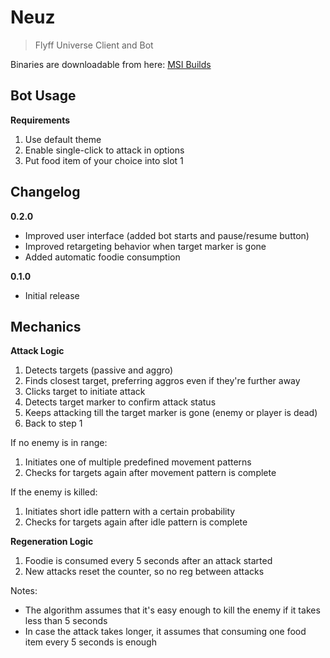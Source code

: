 # Neuz
> Flyff Universe Client and Bot

Binaries are downloadable from here: [MSI Builds](https://github.com/SplittyDev/Neuz/tree/main/src-tauri/target/release/bundle/msi)

## Bot Usage

**Requirements**

1. Use default theme
2. Enable single-click to attack in options
3. Put food item of your choice into slot 1

## Changelog

**0.2.0**
- Improved user interface (added bot starts and pause/resume button)
- Improved retargeting behavior when target marker is gone
- Added automatic foodie consumption

**0.1.0**
- Initial release

## Mechanics

**Attack Logic**

1. Detects targets (passive and aggro)
2. Finds closest target, preferring aggros even if they're further away
3. Clicks target to initiate attack
4. Detects target marker to confirm attack status
5. Keeps attacking till the target marker is gone (enemy or player is dead)
6. Back to step 1

If no enemy is in range:

1. Initiates one of multiple predefined movement patterns
2. Checks for targets again after movement pattern is complete

If the enemy is killed:

1. Initiates short idle pattern with a certain probability
2. Checks for targets again after idle pattern is complete

**Regeneration Logic**

1. Foodie is consumed every 5 seconds after an attack started
2. New attacks reset the counter, so no reg between attacks

Notes:

- The algorithm assumes that it's easy enough to kill the enemy if it takes less than 5 seconds
- In case the attack takes longer, it assumes that consuming one food item every 5 seconds is enough

